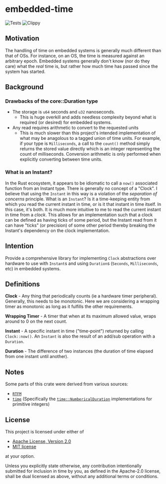 # embedded-time

![Tests](https://github.com/PTaylor-FluenTech/embedded-time/workflows/Tests/badge.svg)
![Clippy](https://github.com/PTaylor-FluenTech/embedded-time/workflows/Clippy/badge.svg)

## Motivation
The handling of time on embedded systems is generally much different than that of OSs. For instance, on an OS, the time is measured against an arbitrary epoch. Embedded systems generally don't know (nor do they care) what the *real* time is, but rather how much time has passed since the system has started.

## Background
### Drawbacks of the core::Duration type
- The storage is `u64` seconds and `u32` nanoseconds.
  - This is huge overkill and adds needless complexity beyond what is required (or desired) for embedded systems.
- Any read requires arithmetic to convert to the requested units
  - This is much slower than this project's intended implementation of what may be anagolous to a tagged union of time units. For example, if your type is `Milliseconds`, a call to the `count()` method simply returns the stored value directly which is an integer representing the count of milliseconds. Conversion arithmetic is only performed when explicitly converting between time units.

### What is an Instant?
In the Rust ecosystem, it appears to be idiomatic to call a `now()` associated function from an Instant type. There is generally no concept of a "Clock". I believe that using the `Instant` in this way is a violation of the *separation of concerns* principle. What is an `Instant`? Is it a time-keeping entity from which you read the current instant in time, or is it that instant in time itself. In this case, it's both. It is much more intuitive to me to read the current instant in time from a _clock_. This allows for an implementation such that a clock can be defined as having ticks of some period, but the Instant read from it can have "ticks" (or precision) of some other period thereby breaking the Instant's dependency on the clock implementation.

## Intention
Provide a comprehensive library for implementing `Clock` abstractions over hardware to use with `Instant`s and using `Duration`s (`Seconds`, `Milliseconds`, etc) in embedded systems.

## Definitions
**Clock** - Any thing that periodically counts (ie a hardware timer peripheral). Generally, this needs to be monotonic. Here we are considering a wrapping timer as monotonic as long as it fulfills the other requirements.

**Wrapping Timer** - A timer that when at its maximum allowed value, wraps around to 0 on the next count.

**Instant** - A specific instant in time ("time-point") returned by calling `Clock::now()`. An `Instant` is also the result of an add/sub operation with a `Duration`.

**Duration** - The difference of two instances (the duration of time elapsed from one instant until another). 

## Notes

Some parts of this crate were derived from various sources:
- [`RTFM`](https://github.com/rtfm-rs/cortex-m-rtfm)
- [`time`](https://docs.rs/time/latest/time) (Specifically the [`time::NumbericalDuration`](https://docs.rs/time/latest/time/trait.NumericalDuration.html) implementations for primitive integers)

## License
This project is licensed under either of
- [Apache License, Version 2.0](https://github.com/time-rs/time/blob/master/LICENSE-Apache)
- [MIT license](https://github.com/time-rs/time/blob/master/LICENSE-MIT)

at your option.

Unless you explicitly state otherwise, any contribution intentionally submitted for inclusion in time by you, as defined in the Apache-2.0 license, shall be dual licensed as above, without any additional terms or conditions.
